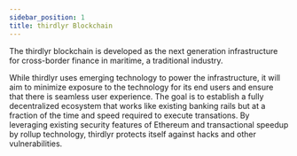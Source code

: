 ```yaml
---
sidebar_position: 1
title: thirdlyr Blockchain
---
```

The thirdlyr blockchain is developed as the next generation infrastructure for cross-border finance in maritime, a traditional industry. 

While thirdlyr uses emerging technology to power the infrastructure, it will aim to minimize exposure to the technology for its end users and ensure that there is seamless user experience. The goal is to establish a fully decentralized ecosystem that works like existing banking rails but at a fraction of the time and speed required to execute transations. By leveraging existing security features of Ethereum and transactional speedup by rollup technology, thirdlyr protects itself against hacks and other vulnerabilities. 